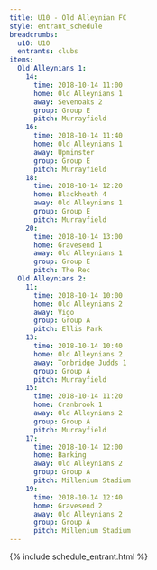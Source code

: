 ```yaml
---
title: U10 - Old Alleynian FC
style: entrant_schedule
breadcrumbs:
  u10: U10
  entrants: clubs
items:
  Old Alleynians 1:
    14:
      time: 2018-10-14 11:00
      home: Old Alleynians 1
      away: Sevenoaks 2
      group: Group E
      pitch: Murrayfield
    16:
      time: 2018-10-14 11:40
      home: Old Alleynians 1
      away: Upminster
      group: Group E
      pitch: Murrayfield
    18:
      time: 2018-10-14 12:20
      home: Blackheath 4
      away: Old Alleynians 1
      group: Group E
      pitch: Murrayfield
    20:
      time: 2018-10-14 13:00
      home: Gravesend 1
      away: Old Alleynians 1
      group: Group E
      pitch: The Rec
  Old Alleynians 2:
    11:
      time: 2018-10-14 10:00
      home: Old Alleynians 2
      away: Vigo
      group: Group A
      pitch: Ellis Park
    13:
      time: 2018-10-14 10:40
      home: Old Alleynians 2
      away: Tonbridge Judds 1
      group: Group A
      pitch: Murrayfield
    15:
      time: 2018-10-14 11:20
      home: Cranbrook 1
      away: Old Alleynians 2
      group: Group A
      pitch: Murrayfield
    17:
      time: 2018-10-14 12:00
      home: Barking
      away: Old Alleynians 2
      group: Group A
      pitch: Millenium Stadium
    19:
      time: 2018-10-14 12:40
      home: Gravesend 2
      away: Old Alleynians 2
      group: Group A
      pitch: Millenium Stadium
---
```


{% include schedule_entrant.html %}
